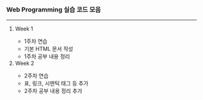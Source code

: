 <h3>Web Programming 실습 코드 모음</h3>
<hr>
<ol type="1">
<li>Week 1</li>
  <ul>
    <li>1주차 연습</li>
    <li>기본 HTML 문서 작성</li>
    <li>1주차 공부 내용 정리</li>
  </ul>
<li>Week 2</li>
  <ul>
    <li>2주차 연습</li>
    <li>표, 링크, 시맨틱 태그 등 추가</li>
    <li>2주차 공부 내용 정리 추가</li>
  </ul>
</ol>
